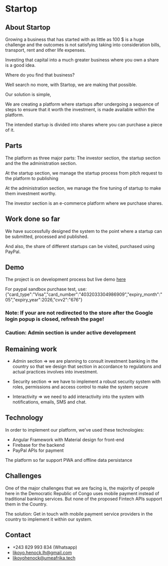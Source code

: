 # Startop

## About Startop

Growing a business that has started with as little as 100 $ is a huge challenge and the outcomes is not satisfying taking into consideration bills, transport, rent and other life expenses.

Investing that capital into a much greater business where you own a share is a good idea.

Where do you find that business?

Well search no more, with Startop, we are making that possible.

Our solution is simple,

We are creating a platform where startups after undergoing a sequence of steps to ensure that it worth the investment, is made available within the platform.

The intended startup is divided into shares where you can purchase a piece of it.


## Parts

The platform as three major parts:
The investor section, the startup section and the the administration section.

At the startup section, we manage the startup process from pitch request to the platform to publishing 

At the administration section, we manage the fine tuning of startup to make them investment worthy.

The investor section is an e-commerce platform where we purchase shares.

## Work done so far

We have successfully designed the system to the point where a startup can be submitted, processed and published.

And also, the share of different startups can be visited, purchased using PayPal.

  
## Demo

The project is on development process but live demo [here](https://ume-functions.web.app) 

For paypal sandbox purchase test, use: {"card_type":"Visa","card_number":"4032033304986909","expiry_month":"05","expiry_year":2026,"cvv2":"676"}

  ### Note: If your are not redirected to the store after the Google login popup is closed, refresh the page!

  ### Caution: Admin section is under active development

## Remaining work

- Admin section => we are planning to consult investment banking in the country so that we design that section in accordance to regulations and actual practices involves into investment.

- Security section => we have to implement a robust security system with roles, permissions and access control to make the system secure 

- Interactivity => we need to add interactivity into the system with notifications, emails, SMS and chat.


## Technology

In order to implement our platform, we've used these technologies:
- Angular Framework with Material design for front-end
- Firebase for the backend 
- PayPal APIs for payment

The platform so far support PWA and offline data persistance

## Challenges

One of the major challenges that we are facing is, the majority of people here in the Democratic Republic of Congo uses mobile payment instead of traditional banking services. But none of the proposed Fintech APIs support them in the Country.

The solution:  Get in touch with mobile payment service providers in the country to implement it within our system.

## Contact

- +243 829 993 834 (Whatsapp)
- likoyo.henock.lh@gmail.com
- likoyohenock@umeafrika.tech

